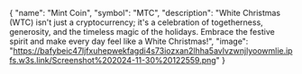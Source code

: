 {
          "name": "Mint Coin",
          "symbol": "MTC",
          "description": "White Christmas (WTC) isn't just a cryptocurrency; it's a celebration of togetherness, generosity, and the timeless magic of the holidays.             Embrace the festive spirit and make every day feel like a White Christmas!",
          "image": "https://bafybeic47ljfxuhepwekfagdi4s73iozxan2lhha5avlvzwnjlyoowmlie.ipfs.w3s.link/Screenshot%202024-11-30%20122559.png"
          }
